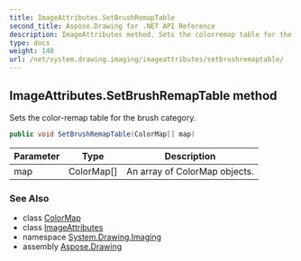```yaml
---
title: ImageAttributes.SetBrushRemapTable
second_title: Aspose.Drawing for .NET API Reference
description: ImageAttributes method. Sets the colorremap table for the brush category
type: docs
weight: 140
url: /net/system.drawing.imaging/imageattributes/setbrushremaptable/
---
```

## ImageAttributes.SetBrushRemapTable method

Sets the color-remap table for the brush category.

```csharp
public void SetBrushRemapTable(ColorMap[] map)
```

| Parameter | Type | Description |
| --- | --- | --- |
| map | ColorMap[] | An array of ColorMap objects. |

### See Also

* class [ColorMap](../../colormap/)
* class [ImageAttributes](../)
* namespace [System.Drawing.Imaging](../../imageattributes/)
* assembly [Aspose.Drawing](../../../)


